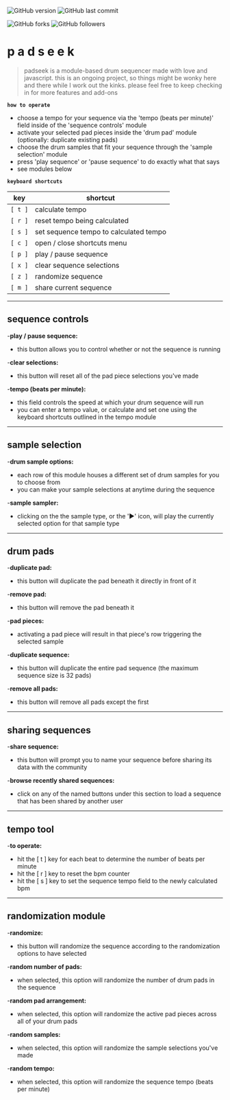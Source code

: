 ![GitHub version](https://img.shields.io/badge/version-alpha-red.svg) ![GitHub last commit](https://img.shields.io/github/last-commit/AaronChapman/padseek.svg)

![GitHub forks](https://img.shields.io/github/forks/AaronChapman/padseek.svg?style=social&label=Fork) ![GitHub followers](https://img.shields.io/github/followers/AaronChapman.svg?style=social&label=Follow)

# p a d s e e k

> padseek is a module-based drum sequencer made with love and javascript. this is an ongoing project, so things might be wonky here and there while I work out the kinks. please feel free to keep checking in for more features and add-ons

**`how to operate`**

- choose a tempo for your sequence via the 'tempo (beats per minute)' field inside of the 'sequence controls' module
- activate your selected pad pieces inside the 'drum pad' module (optionally: duplicate existing pads)
- choose the drum samples that fit your sequence through the 'sample selection' module
- press 'play sequence' or 'pause sequence' to do exactly what that says
- see modules below

**`keyboard shortcuts`**

key | shortcut
--- | ---
`[ t ]` | calculate tempo
`[ r ]` | reset tempo being calculated
`[ s ]` | set sequence tempo to calculated tempo
`[ c ]` | open / close shortcuts menu
`[ p ]` | play / pause sequence
`[ x ]` | clear sequence selections
`[ z ]` | randomize sequence
`[ m ]` | share current sequence

---
## sequence controls


-**play / pause sequence:**
- this button allows you to control whether or not the sequence is running

-**clear selections:**
- this button will reset all of the pad piece selections you've made

-**tempo (beats per minute):**
- this field controls the speed at which your drum sequence will run
- you can enter a tempo value, or calculate and set one using the keyboard shortcuts outlined in the tempo module


---
## sample selection


-**drum sample options:**
- each row of this module houses a different set of drum samples for you to choose from
- you can make your sample selections at anytime during the sequence

-**sample sampler:**
- clicking on the the sample type, or the '▶' icon, will play the currently selected option for that sample type


---
## drum pads


-**duplicate pad:**
- this button will duplicate the pad beneath it directly in front of it

-**remove pad:**
- this button will remove the pad beneath it

-**pad pieces:**
- activating a pad piece will result in that piece's row triggering the selected sample

-**duplicate sequence:**
- this button will duplicate the entire pad sequence (the maximum sequence size is 32 pads)

-**remove all pads:**
- this button will remove all pads except the first


---
## sharing sequences


-**share sequence:**
- this button will prompt you to name your sequence before sharing its data with the community

-**browse recently shared sequences:**
- click on any of the named buttons under this section to load a sequence that has been shared by another user


---
## tempo tool


-**to operate:**
- hit the [ t ] key for each beat to determine the number of beats per minute
- hit the [ r ] key to reset the bpm counter
- hit the [ s ] key to set the sequence tempo field to the newly calculated bpm


---
## randomization module


-**randomize:**
- this button will randomize the sequence according to the randomization options to have selected

-**random number of pads:**
- when selected, this option will randomize the number of drum pads in the sequence

-**random pad arrangement:**
- when selected, this option will randomize the active pad pieces across all of your drum pads

-**random samples:**
- when selected, this option will randomize the sample selections you've made

-**random tempo:**
- when selected, this option will randomize the sequence tempo (beats per minute)

